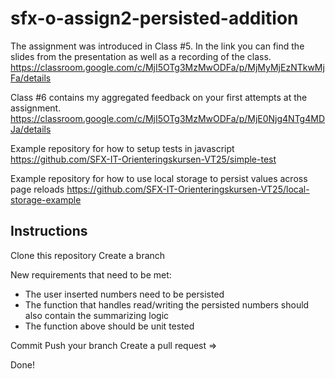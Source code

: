 # sfx-o-assign2-persisted-addition
The assignment was introduced in Class #5. In the link you can find the slides from the presentation as well as a recording of the class.
https://classroom.google.com/c/MjI5OTg3MzMwODFa/p/MjMyMjEzNTkwMjFa/details

Class #6 contains my aggregated feedback on your first attempts at the assignment.
https://classroom.google.com/c/MjI5OTg3MzMwODFa/p/MjE0Njg4NTg4MDJa/details

Example repository for how to setup tests in javascript
https://github.com/SFX-IT-Orienteringskursen-VT25/simple-test

Example repository for how to use local storage to persist values across page reloads
https://github.com/SFX-IT-Orienteringskursen-VT25/local-storage-example

## Instructions
Clone this repository
Create a branch

New requirements that need to be met:
- The user inserted numbers need to be persisted
- The function that handles read/writing the persisted numbers should also contain the summarizing logic
- The function above should be unit tested

Commit
Push your branch
Create a pull request <your branch> => <main>
Done!

